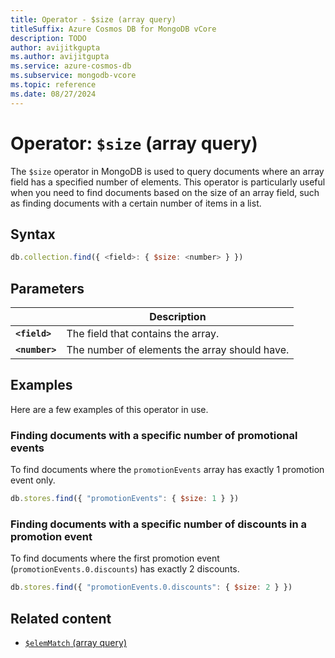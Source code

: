 ```yaml
---
title: Operator - $size (array query)
titleSuffix: Azure Cosmos DB for MongoDB vCore
description: TODO
author: avijitkgupta
ms.author: avijitgupta
ms.service: azure-cosmos-db
ms.subservice: mongodb-vcore
ms.topic: reference
ms.date: 08/27/2024
---
```


# Operator: `$size` (array query)

The `$size` operator in MongoDB is used to query documents where an array field has a specified number of elements. This operator is particularly useful when you need to find documents based on the size of an array field, such as finding documents with a certain number of items in a list.

## Syntax

```javascript
db.collection.find({ <field>: { $size: <number> } })
```

## Parameters

| | Description |
| --- | --- |
| **`<field>`** | The field that contains the array. |
| **`<number>`** | The number of elements the array should have. |

## Examples

Here are a few examples of this operator in use.

### Finding documents with a specific number of promotional events

To find documents where the `promotionEvents` array has exactly 1 promotion event only.

```javascript
db.stores.find({ "promotionEvents": { $size: 1 } })
```

### Finding documents with a specific number of discounts in a promotion event

To find documents where the first promotion event (`promotionEvents.0.discounts`) has exactly 2 discounts.

```javascript
db.stores.find({ "promotionEvents.0.discounts": { $size: 2 } })
```

## Related content

- [`$elemMatch` (array query)](array-query-elemmatch.md)
